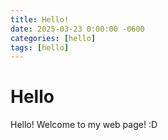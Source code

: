 ```yaml
---
title: Hello!
date: 2025-03-23 0:00:00 -0600
categories: [hello]
tags: [hello]
---
```

# Hello

Hello! Welcome to my web page! :D